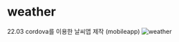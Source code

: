 # weather
22.03
cordova를 이용한 날씨앱 제작 (mobileapp)
![weather](https://user-images.githubusercontent.com/98502144/190853796-25b77491-d5d6-45dd-b7be-2312a127dfa3.png)
